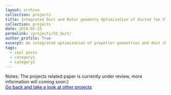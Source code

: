 ```yaml
---
layout: archive
collection: projects
title: Integrated Duct and Rotor geometry Optimization of ducted fan VTOL Aircrafts 
collection: projects
date: 2018-05-15
permalink: /projects/IO_duct/
author_profile: True
excerpt: An integrated optimization of propeller geometries and duct shape was performed with the help of Kriging Surrogate Based Optimization method, some interesting results were found. **[read more](/projects/IO_duct/)**
tags:
  - cool posts
  - category1
  - category2
---
```


Notes: The projects related paper is currently under review, more information will coming soon:)  
<a href="https://tsingqaq.github.io/projects/"><font color="blue">Go back and take a look at other projects</font></a>

